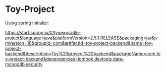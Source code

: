 # Toy-Project

Using spring initializr:

https://start.spring.io/#!type=gradle-project&language=java&platformVersion=2.5.1.RELEASE&packaging=jar&jvmVersion=16&groupId=com&artifactId=toy-project-backend&name=toy-project-backend&description=Toy%20proyect%20backend&packageName=com.toy-project-backend&dependencies=lombok,devtools,data-mongodb,security